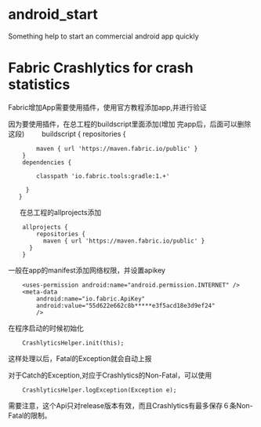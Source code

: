 # android_start
Something help to start an commercial android app  quickly

#  Fabric Crashlytics for crash statistics
Fabric增加App需要使用插件，使用官方教程添加app,并进行验证

因为要使用插件，在总工程的buildscript里面添加(增加
完app后，后面可以删除这段)
        
        buildscript {
          repositories {
            
            maven { url 'https://maven.fabric.io/public' }
        }
        dependencies {
            
            classpath 'io.fabric.tools:gradle:1.+' 
            
         }
       }
       
在总工程的allprojects添加
        
        allprojects {
            repositories {            
              maven { url 'https://maven.fabric.io/public' }            
          }
        }

一般在app的manifest添加网络权限，并设置apikey
        
        <uses-permission android:name="android.permission.INTERNET" />
        <meta-data
            android:name="io.fabric.ApiKey"
            android:value="55d622e662c8b*****e3f5acd18e3d9ef24"
            />
在程序启动的时候初始化
        
        CrashlyticsHelper.init(this);
        
这样处理以后，Fatal的Exception就会自动上报

对于Catch的Exception,对应于Crashlytics的Non-Fatal，可以使用
        
        CrashlyticsHelper.logException(Exception e);
需要注意，这个Api只对release版本有效，而且Crashlytics有最多保存６条Non-Fatal的限制。
